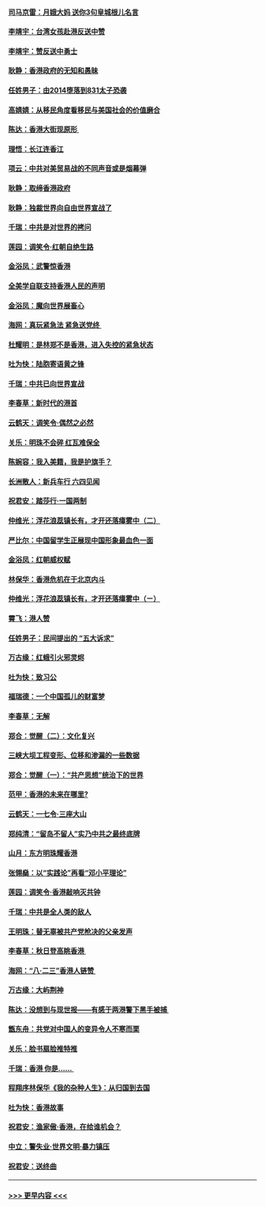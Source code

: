 #### [司马京雷：月娥大妈  送你3句皇城根儿名言](../pages/nsc993/n11497885.md?t=09040811) 
#### [李靖宇：台湾女孩赴港反送中赞](../pages/nsc993/n11497721.md?t=09040811) 
#### [李靖宇：赞反送中勇士](../pages/nsc993/n11497452.md?t=09040811) 
#### [耿静：香港政府的无知和愚昧](../pages/nsc993/n11494238.md?t=09040811) 
#### [任姓男子：由2014堕落到831太子恐袭](../pages/nsc993/n11496683.md?t=09040811) 
#### [高婧婧：从移民角度看移民与美国社会的价值磨合](../pages/nsc993/n11495757.md?t=09040811) 
#### [陈达：香港大街现原形 ](../pages/nsc993/n11495441.md?t=09040811) 
#### [理悟：长江连香江](../pages/nsc993/n11495377.md?t=09040811) 
#### [项云：中共对美贸易战的不同声音或是烟幕弹](../pages/nsc993/n11494929.md?t=09040811) 
#### [耿静：取缔香港政府](../pages/nsc993/n11494218.md?t=09040811) 
#### [耿静：独裁世界向自由世界宣战了](../pages/nsc993/n11494190.md?t=09040811) 
#### [千瑞：中共是对世界的拷问](../pages/nsc993/n11493021.md?t=09040811) 
#### [莲园：调笑令‧红朝自绝生路](../pages/nsc993/n11493011.md?t=09040811) 
#### [金浴凤：武警惊香港](../pages/nsc993/n11492994.md?t=09040811) 
#### [全美学自联支持香港人民的声明](../pages/nsc993/n11492630.md?t=09040811) 
#### [金浴凤：魔向世界展畜心](../pages/nsc993/n11492599.md?t=09040811) 
#### [海网：真玩紧急法 紧急送党终 ](../pages/nsc993/n11492535.md?t=09040811) 
#### [杜耀明：是林郑不是香港，进入失控的紧急状态](../pages/nsc993/n11491420.md?t=09040811) 
#### [吐为快：陆胞寄语黄之锋](../pages/nsc993/n11491117.md?t=09040811) 
#### [千瑞：中共已向世界宣战](../pages/nsc993/n11490123.md?t=09040811) 
#### [李春草：新时代的港首](../pages/nsc993/n11489864.md?t=09040811) 
#### [云鹤天：调笑令·偶然之必然](../pages/nsc993/n11489701.md?t=09040811) 
#### [关乐：明珠不会碎 红瓦难保全](../pages/nsc993/n11489647.md?t=09040811) 
#### [陈婉容：我入美籍，我是护旗手？](../pages/nsc993/n11487908.md?t=09040811) 
#### [长洲散人：新兵车行 六四见闻](../pages/nsc993/n11487729.md?t=09040811) 
#### [祝君安：踏莎行‧一国两制](../pages/nsc993/n11487699.md?t=09040811) 
#### [仲维光：浮花浪蕊镇长有，才开还落瘴雾中（二）](../pages/nsc993/n11483286.md?t=09040811) 
#### [严比尔：中国留学生正展现中国形象最血色一面](../pages/nsc993/n11485145.md?t=09040811) 
#### [金浴凤：红朝威权赋](../pages/nsc993/n11485191.md?t=09040811) 
#### [林保华：香港危机在于北京内斗](../pages/nsc993/n11484593.md?t=09040811) 
#### [仲维光：浮花浪蕊镇长有，才开还落瘴雾中（ㄧ）](../pages/nsc993/n11483259.md?t=09040811) 
#### [霄飞：港人赞](../pages/nsc993/n11482957.md?t=09040811) 
#### [任姓男子：民间提出的 “五大诉求”](../pages/nsc993/n11482897.md?t=09040811) 
#### [万古缘：红蛾引火邪灵烬](../pages/nsc993/n11482886.md?t=09040811) 
#### [吐为快：致习公](../pages/nsc993/n11482867.md?t=09040811) 
#### [福瑞德：一个中国孤儿的财富梦](../pages/nsc993/n11482817.md?t=09040811) 
#### [李春草：无解](../pages/nsc993/n11482791.md?t=09040811) 
#### [郑合：觉醒（二）：文化复兴](../pages/nsc993/n11478025.md?t=09040811) 
#### [三峡大坝工程变形、位移和渗漏的一些数据](../pages/nsc993/n11478232.md?t=09040811) 
#### [郑合：觉醒（一）：“共产思想”统治下的世界](../pages/nsc993/n11477663.md?t=09040811) 
#### [范甲：香港的未来在哪里?](../pages/nsc993/n11477249.md?t=09040811) 
#### [云鹤天：一七令·三座大山](../pages/nsc993/n11477192.md?t=09040811) 
#### [郑纯清：“留岛不留人”实乃中共之最终底牌](../pages/nsc993/n11476160.md?t=09040811) 
#### [山月：东方明珠耀香港](../pages/nsc993/n11476077.md?t=09040811) 
#### [张翎燊：以“实践论”再看“邓小平理论”](../pages/nsc993/n11475733.md?t=09040811) 
#### [莲园：调笑令‧香港敲响灭共钟](../pages/nsc993/n11475723.md?t=09040811) 
#### [千瑞：中共是全人类的敌人](../pages/nsc993/n11475329.md?t=09040811) 
#### [王明珠：替无辜被共产党枪决的父亲发声](../pages/nsc993/n11474570.md?t=09040811) 
#### [李春草：秋日登高眺香港 ](../pages/nsc993/n11474491.md?t=09040811) 
#### [海网：“八·二三”香港人链赞 ](../pages/nsc993/n11474538.md?t=09040811) 
#### [万古缘：大屿荆神](../pages/nsc993/n11474401.md?t=09040811) 
#### [陈达：没想到与现世报——有感于两港警下黑手被捕 ](../pages/nsc993/n11472557.md?t=09040811) 
#### [甑东舟：共党对中国人的变异令人不寒而栗](../pages/nsc993/n11472496.md?t=09040811) 
#### [关乐：脸书扇脸推特推](../pages/nsc993/n11472488.md?t=09040811) 
#### [千瑞：香港  你是…… ](../pages/nsc993/n11472459.md?t=09040811) 
#### [程翔序林保华《我的杂种人生》：从归国到去国](../pages/nsc993/n11472369.md?t=09040811) 
#### [吐为快：香港故事](../pages/nsc993/n11471931.md?t=09040811) 
#### [祝君安：渔家傲‧香港，在给谁机会？](../pages/nsc993/n11469718.md?t=09040811) 
#### [中立：警失业‧世界文明‧暴力镇压](../pages/nsc993/n11467566.md?t=09040811) 
#### [祝君安：送终曲](../pages/nsc993/n11467546.md?t=09040811) 

----
#### [ >>> 更早内容 <<< ](../indexes/nsc993-earlier.md)
